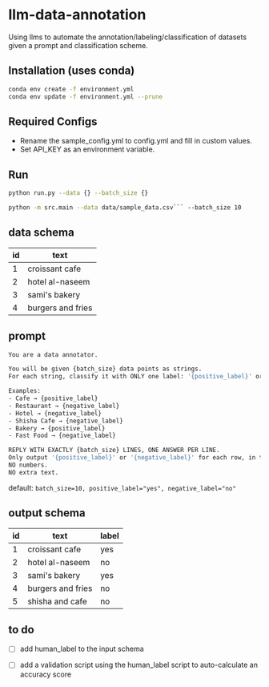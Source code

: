 # llm-data-annotation
Using llms to automate the annotation/labeling/classification of datasets given a prompt and classification scheme.


## Installation (uses conda)

```bash
conda env create -f environment.yml
conda env update -f environment.yml --prune

```
## Required Configs
* Rename the sample_config.yml to config.yml and fill in custom values.
* Set API_KEY as an environment variable.

## Run
```bash
python run.py --data {} --batch_size {}

python -m src.main --data data/sample_data.csv``` --batch_size 10

```


## data schema

|  id |        text       |
|  -- | ----------------  |
|  1  | croissant cafe    |
|  2  | hotel al-naseem   |
|  3  | sami's bakery     |
|  4  | burgers and fries |

## prompt
```bash
You are a data annotator.

You will be given {batch_size} data points as strings.
For each string, classify it with ONLY one label: '{positive_label}' or '{negative_label}'.

Examples:
- Cafe → {positive_label}
- Restaurant → {negative_label}
- Hotel → {negative_label}
- Shisha Cafe → {negative_label}
- Bakery → {positive_label}
- Fast Food → {negative_label}

REPLY WITH EXACTLY {batch_size} LINES, ONE ANSWER PER LINE.
Only output '{positive_label}' or '{negative_label}' for each row, in the same order.
NO numbers.
NO extra text.
```

default: `batch_size=10, positive_label="yes", negative_label="no"`


## output schema

|  id |        text       |   label   |
|  -- | ----------------  | --------- |
|  1  | croissant cafe    |  yes      |
|  2  | hotel al-naseem   |  no       |
|  3  | sami's bakery     |  yes      |
|  4  | burgers and fries |  no       |
|  5  | shisha and cafe   |  no       |



## to do

- [ ] add human_label to the input schema
- [ ] add a validation script using the human_label script to auto-calculate an accuracy score

